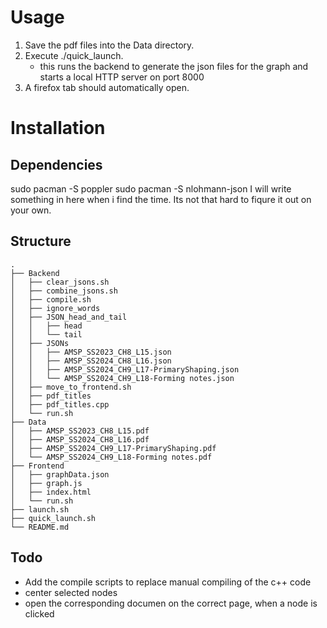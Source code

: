 # Usage
1. Save the pdf files into the Data directory.
2. Execute ./quick_launch.
   - this runs the backend to generate the json files for the graph and starts a local HTTP server on port 8000
3. A firefox tab should automatically open.
# Installation
## Dependencies
sudo pacman -S poppler
sudo pacman -S nlohmann-json
I will write something in here when i find the time. Its not that hard to fiqure it out on your own.
## Structure
```
.
├── Backend
│   ├── clear_jsons.sh
│   ├── combine_jsons.sh
│   ├── compile.sh
│   ├── ignore_words
│   ├── JSON_head_and_tail
│   │   ├── head
│   │   └── tail
│   ├── JSONs
│   │   ├── AMSP_SS2023_CH8_L15.json
│   │   ├── AMSP_SS2024_CH8_L16.json
│   │   ├── AMSP_SS2024_CH9_L17-PrimaryShaping.json
│   │   └── AMSP_SS2024_CH9_L18-Forming notes.json
│   ├── move_to_frontend.sh
│   ├── pdf_titles
│   ├── pdf_titles.cpp
│   └── run.sh
├── Data
│   ├── AMSP_SS2023_CH8_L15.pdf
│   ├── AMSP_SS2024_CH8_L16.pdf
│   ├── AMSP_SS2024_CH9_L17-PrimaryShaping.pdf
│   └── AMSP_SS2024_CH9_L18-Forming notes.pdf
├── Frontend
│   ├── graphData.json
│   ├── graph.js
│   ├── index.html
│   └── run.sh
├── launch.sh
├── quick_launch.sh
└── README.md
```
## Todo
- Add the compile scripts to replace manual compiling of the c++ code
- center selected nodes
- open the corresponding documen on the correct page, when a node is clicked
